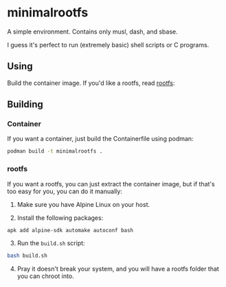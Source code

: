 # minimalrootfs

A simple environment. Contains only musl, dash, and sbase.

I guess it's perfect to run (extremely basic) shell scripts or C programs.

## Using

Build the container image. If you'd like a rootfs, read [rootfs](#rootfs):

## Building

### Container

If you want a container, just build the Containerfile using podman:

```sh
podman build -t minimalrootfs .
```

### rootfs

If you want a rootfs, you can just extract the container image, but if that's too easy for you, you can do it manually:

1. Make sure you have Alpine Linux on your host.

2. Install the following packages:

```sh
apk add alpine-sdk automake autoconf bash
```

3. Run the `build.sh` script:

```sh
bash build.sh
```

4. Pray it doesn't break your system, and you will have a rootfs folder that you can chroot into.
